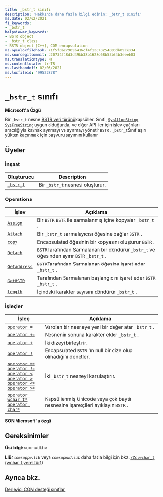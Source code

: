 ```yaml
---
title: _bstr_t sınıfı
description: 'Hakkında daha fazla bilgi edinin: _bstr_t sınıfı'
ms.date: 02/02/2021
f1_keywords:
- _bstr_t
helpviewer_keywords:
- BSTR object
- _bstr_t class
- BSTR object [C++], COM encapsulation
ms.openlocfilehash: 71f5f0a27989b416cf4f13873254890db09ce334
ms.sourcegitcommit: c20734f18d3d49bb38b1628c68b53b54b3eeeb03
ms.translationtype: MT
ms.contentlocale: tr-TR
ms.lasthandoff: 02/03/2021
ms.locfileid: "99522878"
---
```

# <a name="_bstr_t-class"></a>`_bstr_t` sınıfı

**Microsoft'a Özgü**

Bir `_bstr_t` nesne [BSTR veri türünü](/previous-versions/windows/desktop/automat/bstr)kapsüller. Sınıfı, [`SysAllocString`](/windows/win32/api/oleauto/nf-oleauto-sysallocstring) [`SysFreeString`](/windows/win32/api/oleauto/nf-oleauto-sysfreestring) uygun olduğunda, ve diğer API 'ler için işlev çağrıları aracılığıyla kaynak ayırmayı ve ayırmayı yönetir `BSTR` . `_bstr_t`Sınıf aşırı yükten kaçınmak için başvuru sayımını kullanır.

## <a name="members"></a>Üyeler

### <a name="construction"></a>İnşaat

| Oluşturucu | Description |
|--|--|
| [`_bstr_t`](../cpp/bstr-t-bstr-t.md) | Bir `_bstr_t` nesnesi oluşturur. |

### <a name="operations"></a>Operations

| İşlev | Açıklama |
|--|--|
| [`Assign`](../cpp/bstr-t-assign.md) | Bir `BSTR` `BSTR` ile sarmalanmış içine kopyalar `_bstr_t` . |
| [`Attach`](../cpp/bstr-t-attach.md) | Bir `_bstr_t` sarmalayıcısı öğesine bağlar `BSTR` . |
| [`copy`](../cpp/bstr-t-copy.md) | Encapsulated öğesinin bir kopyasını oluşturur `BSTR` . |
| [`Detach`](../cpp/bstr-t-detach.md) | `BSTR`Tarafından Sarmalanan bir döndürür `_bstr_t` ve öğesinden ayırır `BSTR` `_bstr_t` . |
| [`GetAddress`](../cpp/bstr-t-getaddress.md) | `BSTR`Tarafından Sarmalanan öğesine işaret eder `_bstr_t` . |
| [`GetBSTR`](../cpp/bstr-t-getbstr.md) | Tarafından Sarmalanan başlangıcını işaret eder `BSTR` `_bstr_t` . |
| [`length`](../cpp/bstr-t-length.md) | İçindeki karakter sayısını döndürür `_bstr_t` . |

### <a name="operators"></a>İşleçler

| İşleç | Açıklama |
|--|--|
| [`operator =`](../cpp/bstr-t-operator-equal.md) | Varolan bir nesneye yeni bir değer atar `_bstr_t` . |
| [`operator +=`](../cpp/bstr-t-operator-add-equal-plus.md) | Nesnenin sonuna karakter ekler `_bstr_t` . |
| [`operator +`](../cpp/bstr-t-operator-add-equal-plus.md) | İki dizeyi birleştirir. |
| [`operator !`](../cpp/bstr-t-operator-logical-not.md) | Encapsulated `BSTR` 'ın null bir dize olup olmadığını denetler. |
| [`operator ==`](../cpp/bstr-t-relational-operators.md)<br/>[`operator !=`](../cpp/bstr-t-relational-operators.md)<br/>[`operator <`](../cpp/bstr-t-relational-operators.md)<br/>[`operator >`](../cpp/bstr-t-relational-operators.md)<br/>[`operator <=`](../cpp/bstr-t-relational-operators.md)<br/>[`operator >=`](../cpp/bstr-t-relational-operators.md) | İki `_bstr_t` nesneyi karşılaştırır. |
| [`operator wchar_t*`](../cpp/bstr-t-wchar-t-star-bstr-t-char-star.md)<br/>[`operator char*`](../cpp/bstr-t-wchar-t-star-bstr-t-char-star.md)  | Kapsüllenmiş Unicode veya çok baytlı nesnesine işaretçileri ayıklayın `BSTR` . |

**SON Microsoft 'a özgü**

## <a name="requirements"></a>Gereksinimler

**Üst bilgi:**\<comutil.h>

**LIB:** *`comsuppw.lib`* veya *`comsuppwd.lib`* daha fazla bilgi için bkz. [ `/Zc:wchar_t` (wchar_t yerel tür)](../build/reference/zc-wchar-t-wchar-t-is-native-type.md))

## <a name="see-also"></a>Ayrıca bkz.

[Derleyici COM desteği sınıfları](../cpp/compiler-com-support-classes.md)
